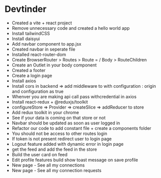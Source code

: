 # Devtinder

- Created a vite + react project
- Remove unnecessary code and created a hello world app
- Install tailwindCSS
- Install daisyui
- Add navbar component to app.jsx
- Created navbar in seperate file
- Installed react-router-dom
- Create BrowserRouter > Routes > Route = / Body > RouteChildren
- Create an Outlet in your body component
- Created a footer
- Create a login page
- Install axios
- Install cors in backend => add middleware to with configuration : origin and configuration as true
- Whenver you are making api call pass withcredential in axios
- Install react-redux + @reduxjs/toolkit
- configureStore => Provider => createSlice => addReducer to store
- Add redux toolkit in your chrome
- See if your data is coming on that store or not
- Navbar should be updated as soon as user logged in
- Refactor our code to add constant file + create a components folder
- You should not be access to other routes login
- If token is not present redirect user to login page
- Logout feature added with dynamic error in login page
- get the feed and add the feed in the store
- Build the user card on feed
- Edit profile features build show toast message on save profile
- New page - See all my connections
- New page - See all my connection requests
